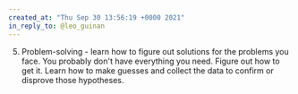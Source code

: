 ```yaml
---
created_at: "Thu Sep 30 13:56:19 +0000 2021"
in_reply_to: @leo_guinan
---
```


5. Problem-solving - learn how to figure out solutions for the problems you face. You probably don't have everything you need. Figure out how to get it. Learn how to make guesses and collect the data to confirm or disprove those hypotheses.